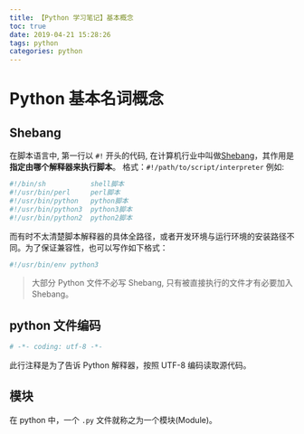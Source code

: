 ```yaml
---
title: 【Python 学习笔记】基本概念
toc: true
date: 2019-04-21 15:28:26
tags: python
categories: python
---
```


# Python 基本名词概念

## Shebang
在脚本语言中, 第一行以 `#!` 开头的代码, 在计算机行业中叫做[Shebang](https://zh.wikipedia.org/wiki/Shebang)，其作用是**指定由哪个解释器来执行脚本**。
格式：`#!/path/to/script/interpreter`
例如:
```bash
#!/bin/sh           shell脚本
#!/usr/bin/perl     perl脚本
#!/usr/bin/python   python脚本
#!/usr/bin/python3  python3脚本
#!/usr/bin/python2  python2脚本
```

而有时不太清楚脚本解释器的具体全路径，或者开发环境与运行环境的安装路径不同。为了保证兼容性，也可以写作如下格式：

```bash
#!/usr/bin/env python3
```
> 大部分 Python 文件不必写 Shebang, 只有被直接执行的文件才有必要加入 Shebang。

## python 文件编码

```bash
# -*- coding: utf-8 -*-
```
此行注释是为了告诉 Python 解释器，按照 UTF-8 编码读取源代码。
## 模块

在 python 中，一个 `.py` 文件就称之为一个模块(Module)。 